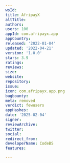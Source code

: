 ```yaml
---
wsId: 
title: AfripayX
altTitle: 
authors: 
users: 100
appId: com.afripayx.app
appCountry: 
released: '2022-01-04'
updated: '2022-04-21'
version: '1.0.0'
stars: 3.9
ratings: 
reviews: 
size: 
website: 
repository: 
issue: 
icon: com.afripayx.app.png
bugbounty: 
meta: removed
verdict: fewusers
appHashes: 
date: '2025-02-04'
signer: 
reviewArchive: 
twitter: 
social: 
redirect_from: 
developerName: CodeBS
features: 

---
```


